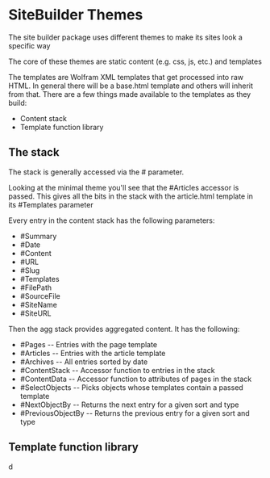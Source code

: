 # SiteBuilder Themes

The site builder package uses different themes to make its sites look a specific way

The core of these themes are static content (e.g. css, js, etc.) and templates

The templates are Wolfram XML templates that get processed into raw HTML.
In general there will be a base.html template and others will inherit from that.
There are a few things made available to the templates as they build:

* Content stack
* Template function library

## The stack

The stack is generally accessed via the # parameter.

Looking at the minimal theme you'll see that the #Articles accessor is passed.
This gives all the bits in the stack with the article.html template in its
  #Templates parameter

Every entry in the content stack has the following parameters:
*  #Summary
*  #Date
*  #Content
*  #URL
*  #Slug
*  #Templates
*  #FilePath
*  #SourceFile
*  #SiteName
*  #SiteURL

Then the agg stack provides aggregated content. It has the following:
*  #Pages            -- Entries with the page template
*  #Articles         -- Entries with the article template
*  #Archives         -- All entries sorted by date
*  #ContentStack     -- Accessor function to entries in the stack
*  #ContentData      -- Accessor function to attributes of pages in the stack
*  #SelectObjects    -- Picks objects whose templates contain a passed template
*  #NextObjectBy     -- Returns the next entry for a given sort and type
*  #PreviousObjectBy -- Returns the previous entry for a given sort and type

## Template function library

d
